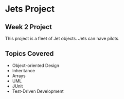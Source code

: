 # Jets Project

## Week 2 Project
This project is a fleet of Jet objects. Jets can have pilots.

## Topics Covered

* Object-oriented Design
* Inheritance
* Arrays
* UML
* JUnit
* Test-Driven Development
